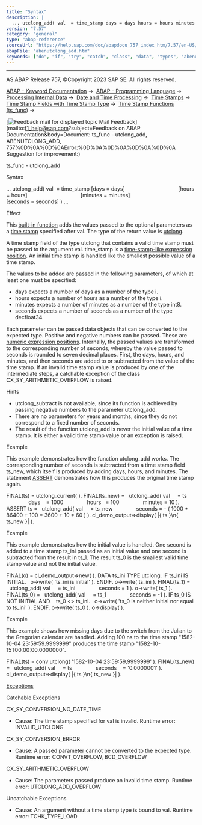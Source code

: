 ```yaml
---
title: "Syntax"
description: |
  ... utclong_add( val  = time_stamp days = days hours = hours minutes = minutes seconds = seconds ) ... Effect This built-in function(https://help.sap.com/doc/abapdocu_757_index_htm/7.57/en-US/abenbuilt_in_functions.htm) adds the values passed to the optional parameters as a time
version: "7.57"
category: "general"
type: "abap-reference"
sourceUrl: "https://help.sap.com/doc/abapdocu_757_index_htm/7.57/en-US/abenutclong_add.htm"
abapFile: "abenutclong_add.htm"
keywords: ["do", "if", "try", "catch", "class", "data", "types", "abenutclong", "add"]
---
```


* * *

AS ABAP Release 757, ©Copyright 2023 SAP SE. All rights reserved.

[ABAP - Keyword Documentation](https://help.sap.com/doc/abapdocu_757_index_htm/7.57/en-US/abenabap.htm) →  [ABAP - Programming Language](https://help.sap.com/doc/abapdocu_757_index_htm/7.57/en-US/abenabap_reference.htm) →  [Processing Internal Data](https://help.sap.com/doc/abapdocu_757_index_htm/7.57/en-US/abenabap_data_working.htm) →  [Date and Time Processing](https://help.sap.com/doc/abapdocu_757_index_htm/7.57/en-US/abendate_time_processing.htm) →  [Time Stamps](https://help.sap.com/doc/abapdocu_757_index_htm/7.57/en-US/abentime_stamps.htm) →  [Time Stamp Fields with Time Stamp Type](https://help.sap.com/doc/abapdocu_757_index_htm/7.57/en-US/abenutclong.htm) →  [Time Stamp Functions (ts\_func)](https://help.sap.com/doc/abapdocu_757_index_htm/7.57/en-US/abentimestamp_functions.htm) → 

 [![](Mail.gif?object=Mail.gif&sap-language=EN "Feedback mail for displayed topic") Mail Feedback](mailto:f1_help@sap.com?subject=Feedback on ABAP Documentation&body=Document: ts_func - utclong_add, ABENUTCLONG_ADD, 757%0D%0A%0D%0AError:%0D%0A%0D%0A%0D%0A%0D%0A
Suggestion for improvement:)

ts\_func - utclong\_add

Syntax

... utclong\_add( val  = time\_stamp \[days = days\]
                                   \[hours = hours\]
                                   \[minutes = minutes\]
                                   \[seconds = seconds\] ) ...

Effect

This [built-in function](https://help.sap.com/doc/abapdocu_757_index_htm/7.57/en-US/abenbuilt_in_functions.htm) adds the values passed to the optional parameters as a [time stamp](https://help.sap.com/doc/abapdocu_757_index_htm/7.57/en-US/abentime_stamp_glosry.htm "Glossary Entry") specified after val. The type of the return value is [utclong](https://help.sap.com/doc/abapdocu_757_index_htm/7.57/en-US/abenbuiltin_types_date_time.htm).

A time stamp field of the type utclong that contains a valid time stamp must be passed to the argument val. time\_stamp is a [time-stamp-like expression position](https://help.sap.com/doc/abapdocu_757_index_htm/7.57/en-US/abentimestamp_like_expr_pos_glosry.htm "Glossary Entry"). An initial time stamp is handled like the smallest possible value of a time stamp.

The values to be added are passed in the following parameters, of which at least one must be specified:

-   days expects a number of days as a number of the type i.
-   hours expects a number of hours as a number of the type i.
-   minutes expects a number of minutes as a number of the type int8.
-   seconds expects a number of seconds as a number of the type decfloat34.

Each parameter can be passed data objects that can be converted to the expected type. Positive and negative numbers can be passed. These are [numeric expression positions](https://help.sap.com/doc/abapdocu_757_index_htm/7.57/en-US/abennumerical_expr_position_glosry.htm "Glossary Entry"). Internally, the passed values are transformed to the corresponding number of seconds, whereby the value passed to seconds is rounded to seven decimal places. First, the days, hours, and minutes, and then seconds are added to or subtracted from the value of the time stamp. If an invalid time stamp value is produced by one of the intermediate steps, a catchable exception of the class CX\_SY\_ARITHMETIC\_OVERFLOW is raised.

Hints

-   utclong\_subtract is not available, since its function is achieved by passing negative numbers to the parameter utclong\_add.
-   There are no parameters for years and months, since they do not correspond to a fixed number of seconds.
-   The result of the function utclong\_add is never the initial value of a time stamp. It is either a valid time stamp value or an exception is raised.

Example

This example demonstrates how the function utclong\_add works. The corresponding number of seconds is subtracted from a time stamp field ts\_new, which itself is produced by adding days, hours, and minutes. The statement [ASSERT](https://help.sap.com/doc/abapdocu_757_index_htm/7.57/en-US/abapassert.htm) demonstrates how this produces the original time stamp again.

FINAL(ts) = utclong\_current( ).
FINAL(ts\_new) =
  utclong\_add( val     = ts
               days    = 1000
               hours   = 100
               minutes = 10 ).
ASSERT ts =
  utclong\_add( val     = ts\_new
               seconds = - ( 1000 \* 86400 + 100 \* 3600 + 10 \* 60 ) ).
cl\_demo\_output=>display( |{ ts }\\n{ ts\_new }| ).

Example

This example demonstrates how the initial value is handled. One second is added to a time stamp ts\_ini passed as an initial value and one second is subtracted from the result in ts\_1. The result ts\_0 is the smallest valid time stamp value and not the initial value.

FINAL(o) = cl\_demo\_output=>new( ).
DATA ts\_ini TYPE utclong.
IF ts\_ini IS INITIAL.
  o->write( 'ts\_ini is initial' ).
ENDIF.
o->write( ts\_ini ).
FINAL(ts\_1) =
  utclong\_add( val     = ts\_ini
               seconds = 1 ).
o->write( ts\_1 ).
FINAL(ts\_0) =
  utclong\_add( val     = ts\_1
               seconds = -1 ).
IF ts\_0 IS NOT INITIAL AND
   ts\_0 <> ts\_ini.
  o->write( 'ts\_0 is neither initial nor equal to ts\_ini' ).
ENDIF.
o->write( ts\_0 ).
o->display( ).

Example

This example shows how missing days due to the switch from the Julian to the Gregorian calendar are handled. Adding 100 ns to the time stamp "1582-10-04 23:59:59.9999999" produces the time stamp "1582-10-15T00:00:00.0000000".

FINAL(ts) = conv utclong( '1582-10-04 23:59:59,9999999' ).
FINAL(ts\_new) =
  utclong\_add( val     = ts
               seconds    = '0.0000001' ).
cl\_demo\_output=>display( |{ ts }\\n{ ts\_new }| ).

[Exceptions](https://help.sap.com/doc/abapdocu_757_index_htm/7.57/en-US/abenabap_language_exceptions.htm)

Catchable Exceptions

CX\_SY\_CONVERSION\_NO\_DATE\_TIME

-   Cause: The time stamp specified for val is invalid.
    Runtime error: INVALID\_UTCLONG

CX\_SY\_CONVERSION\_ERROR

-   Cause: A passed parameter cannot be converted to the expected type.
    Runtime error: CONVT\_OVERFLOW, BCD\_OVERFLOW

CX\_SY\_ARITHMETIC\_OVERFLOW

-   Cause: The parameters passed produce an invalid time stamp.
    Runtime error: UTCLONG\_ADD\_OVERFLOW

Uncatchable Exceptions

-   Cause: An argument without a time stamp type is bound to val.
    Runtime error: TCHK\_TYPE\_LOAD